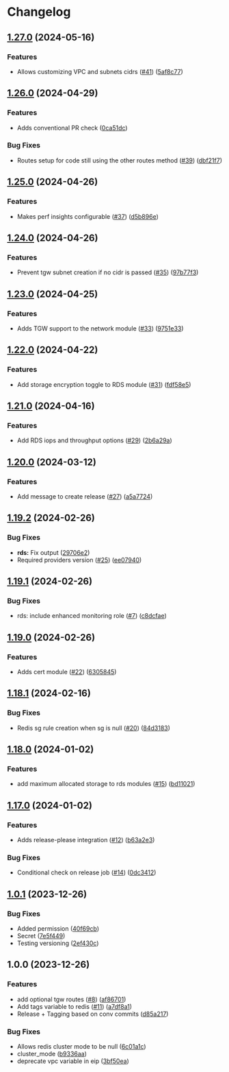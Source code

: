 # Changelog

## [1.27.0](https://github.com/TradrAPI/terraform-modules/compare/v1.26.0...v1.27.0) (2024-05-16)


### Features

* Allows customizing VPC and subnets cidrs ([#41](https://github.com/TradrAPI/terraform-modules/issues/41)) ([5af8c77](https://github.com/TradrAPI/terraform-modules/commit/5af8c77420c825c8627951f22fecf1895547d98e))

## [1.26.0](https://github.com/TradrAPI/terraform-modules/compare/v1.25.0...v1.26.0) (2024-04-29)


### Features

* Adds conventional PR check ([0ca51dc](https://github.com/TradrAPI/terraform-modules/commit/0ca51dcbe3ae56216467d004d97e2ceca1810b45))


### Bug Fixes

* Routes setup for code still using the other routes method ([#39](https://github.com/TradrAPI/terraform-modules/issues/39)) ([dbf21f7](https://github.com/TradrAPI/terraform-modules/commit/dbf21f7aafe51e157f670aec10f5e62fe98ebee0))

## [1.25.0](https://github.com/TradrAPI/terraform-modules/compare/v1.24.0...v1.25.0) (2024-04-26)


### Features

* Makes perf insights configurable ([#37](https://github.com/TradrAPI/terraform-modules/issues/37)) ([d5b896e](https://github.com/TradrAPI/terraform-modules/commit/d5b896ecdb0fbb39c143e9a46b5800e4f68af01e))

## [1.24.0](https://github.com/TradrAPI/terraform-modules/compare/v1.23.0...v1.24.0) (2024-04-26)


### Features

* Prevent tgw subnet creation if no cidr is passed ([#35](https://github.com/TradrAPI/terraform-modules/issues/35)) ([97b77f3](https://github.com/TradrAPI/terraform-modules/commit/97b77f3d2fc4b130deccc9d5fda97f725be05d61))

## [1.23.0](https://github.com/TradrAPI/terraform-modules/compare/v1.22.0...v1.23.0) (2024-04-25)


### Features

* Adds TGW support to the network module ([#33](https://github.com/TradrAPI/terraform-modules/issues/33)) ([9751e33](https://github.com/TradrAPI/terraform-modules/commit/9751e3352b2cfd208b13785f9a40897bdf6a370d))

## [1.22.0](https://github.com/TradrAPI/terraform-modules/compare/v1.21.0...v1.22.0) (2024-04-22)


### Features

* Add storage encryption toggle to RDS module ([#31](https://github.com/TradrAPI/terraform-modules/issues/31)) ([fdf58e5](https://github.com/TradrAPI/terraform-modules/commit/fdf58e5c1b6d193597394d775dabfc7bf225ccfe))

## [1.21.0](https://github.com/TradrAPI/terraform-modules/compare/v1.20.0...v1.21.0) (2024-04-16)


### Features

* Add RDS iops and throughput options ([#29](https://github.com/TradrAPI/terraform-modules/issues/29)) ([2b6a29a](https://github.com/TradrAPI/terraform-modules/commit/2b6a29a08729c3842dd13502fec2f1b029f0de22))

## [1.20.0](https://github.com/TradrAPI/terraform-modules/compare/v1.19.2...v1.20.0) (2024-03-12)


### Features

* Add message to create release ([#27](https://github.com/TradrAPI/terraform-modules/issues/27)) ([a5a7724](https://github.com/TradrAPI/terraform-modules/commit/a5a772459c18efd777f7ac93aadef5f18f009ccb))

## [1.19.2](https://github.com/TradrAPI/terraform-modules/compare/v1.19.1...v1.19.2) (2024-02-26)


### Bug Fixes

* **rds:** Fix output ([29706e2](https://github.com/TradrAPI/terraform-modules/commit/29706e2941cdbe36fcd7dd96adcb0c58e8d6e790))
* Required providers version ([#25](https://github.com/TradrAPI/terraform-modules/issues/25)) ([ee07940](https://github.com/TradrAPI/terraform-modules/commit/ee079405f2ca09f4554f0a28d5e3a9f959ef85b0))

## [1.19.1](https://github.com/TradrAPI/terraform-modules/compare/v1.19.0...v1.19.1) (2024-02-26)


### Bug Fixes

* rds: include enhanced monitoring role ([#7](https://github.com/TradrAPI/terraform-modules/issues/7)) ([c8dcfae](https://github.com/TradrAPI/terraform-modules/commit/c8dcfae2b59661fbe9552383911b6ca55740ac2b))

## [1.19.0](https://github.com/TradrAPI/terraform-modules/compare/v1.18.1...v1.19.0) (2024-02-26)


### Features

* Adds cert module ([#22](https://github.com/TradrAPI/terraform-modules/issues/22)) ([6305845](https://github.com/TradrAPI/terraform-modules/commit/630584546d2c50f238e647b6b410469788a79e79))

## [1.18.1](https://github.com/TradrAPI/terraform-modules/compare/v1.18.0...v1.18.1) (2024-02-16)


### Bug Fixes

* Redis sg rule creation when sg is null ([#20](https://github.com/TradrAPI/terraform-modules/issues/20)) ([84d3183](https://github.com/TradrAPI/terraform-modules/commit/84d31833352ec2765f2b70a667cdfa1fea994334))

## [1.18.0](https://github.com/TradrAPI/terraform-modules/compare/v1.17.0...v1.18.0) (2024-01-02)


### Features

* add maximum allocated storage to rds modules ([#15](https://github.com/TradrAPI/terraform-modules/issues/15)) ([bd11021](https://github.com/TradrAPI/terraform-modules/commit/bd110216692f48bf5ac7c8d3d1b532094e9541ed))

## [1.17.0](https://github.com/TradrAPI/terraform-modules/compare/v1.16.0...v1.17.0) (2024-01-02)


### Features

* Adds release-please integration ([#12](https://github.com/TradrAPI/terraform-modules/issues/12)) ([b63a2e3](https://github.com/TradrAPI/terraform-modules/commit/b63a2e3660af6544ff3e92ab8d5020eaa64f3857))


### Bug Fixes

* Conditional check on release job ([#14](https://github.com/TradrAPI/terraform-modules/issues/14)) ([0dc3412](https://github.com/TradrAPI/terraform-modules/commit/0dc3412e832a6a8f008861a3b7db9e50ca7da5a7))

## [1.0.1](https://github.com/EAlainMG/terraform-modules/compare/v1.0.0...v1.0.1) (2023-12-26)


### Bug Fixes

* Added permission ([40f69cb](https://github.com/EAlainMG/terraform-modules/commit/40f69cb4916e20acd2d9d1003492a08a3018a72b))
* Secret ([7e5f449](https://github.com/EAlainMG/terraform-modules/commit/7e5f449d4a8694605d00ac79ef5e64cd3fcfa5d1))
* Testing versioning ([2ef430c](https://github.com/EAlainMG/terraform-modules/commit/2ef430c5413671b713d3c8d68c633e78dbf2e644))

## 1.0.0 (2023-12-26)


### Features

* add optional tgw routes ([#8](https://github.com/EAlainMG/terraform-modules/issues/8)) ([af86701](https://github.com/EAlainMG/terraform-modules/commit/af86701e563dc60d6db0768e3b546b5e17039d44))
* Add tags variable to redis ([#11](https://github.com/EAlainMG/terraform-modules/issues/11)) ([a7df8a1](https://github.com/EAlainMG/terraform-modules/commit/a7df8a12f5f8b9f2f75a47f16cf1ac2f7bd8f769))
* Release + Tagging based on conv commits ([d85a217](https://github.com/EAlainMG/terraform-modules/commit/d85a21790c6dc2c98580397a585b0819766240d8))


### Bug Fixes

* Allows redis cluster mode to be null ([6c01a1c](https://github.com/EAlainMG/terraform-modules/commit/6c01a1ce7890a8305d51a2b2a14b4a5979c02c96))
* cluster_mode ([b9336aa](https://github.com/EAlainMG/terraform-modules/commit/b9336aa887f7ba423e9a9aece36fb1bba60cd26c))
* deprecate vpc variable in eip ([3bf50ea](https://github.com/EAlainMG/terraform-modules/commit/3bf50ea96dba665b339062bc4c476b931e8fc25f))
